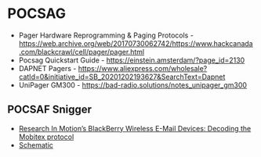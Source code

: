 # POCSAG

* Pager Hardware Reprogramming & Paging Protocols - https://web.archive.org/web/20170730062742/https://www.hackcanada.com/blackcrawl/cell/pager/pager.html
* Pocsag Quickstart Guide - https://einstein.amsterdam/?page_id=2130
* DAPNET Pagers - https://www.aliexpress.com/wholesale?catId=0&initiative_id=SB_20201202193627&SearchText=Dapnet
* UniPager GM300 - https://bad-radio.solutions/notes_unipager_gm300

## POCSAF Snigger

* [Research In Motion’s BlackBerry Wireless E-Mail Devices: Decoding the Mobitex protocol](/pocsag/blackberry_decoding_paper.pdf)
* [Schematic](/pocsag/pocsag_schematic.pdf)